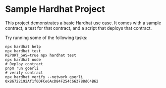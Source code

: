 # Sample Hardhat Project

This project demonstrates a basic Hardhat use case. It comes with a sample contract, a test for that contract, and a script that deploys that contract.

Try running some of the following tasks:

```shell
npx hardhat help
npx hardhat test
REPORT_GAS=true npx hardhat test
npx hardhat node
# Deploy contract
pnpm run goerli
# verify contract
npx hardhat verify --network goerli 0xB6722192Af1f0DFCe6AcD84F254c663788dC4B62
```
